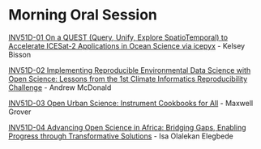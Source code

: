 # Morning Oral Session

[INV51D-01 On a QUEST (Query, Unify, Explore SpatioTemporal) to Accelerate ICESat-2 Applications in Ocean Science via icepyx](./01-bisson.md) - Kelsey Bisson

[INV51D-02 Implementing Reproducible Environmental Data Science with Open Science: Lessons from the 1st Climate Informatics Reproducibility Challenge](./02-mcdonald.md) - Andrew McDonald

[INV51D-03 Open Urban Science: Instrument Cookbooks for All](./03-grover.md) - Maxwell Grover

[INV51D-04 Advancing Open Science in Africa: Bridging Gaps, Enabling Progress through Transformative Solutions](./04-elegbede.md) - Isa Olalekan Elegbede
